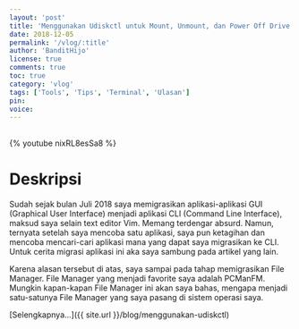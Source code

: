 ```yaml
---
layout: 'post'
title: 'Menggunakan Udiskctl untuk Mount, Unmount, dan Power Off Drive'
date: 2018-12-05
permalink: '/vlog/:title'
author: 'BanditHijo'
license: true
comments: true
toc: true
category: 'vlog'
tags: ['Tools', 'Tips', 'Terminal', 'Ulasan']
pin:
voice:
---
```


<div style="margin-top:30px;"></div>
<!-- EMBED CONTAINER: YOUTUBE -->

{% youtube nixRL8esSa8 %}

# Deskripsi

Sudah sejak bulan Juli 2018 saya memigrasikan aplikasi-aplikasi GUI (Graphical User Interface) menjadi aplikasi CLI (Command Line Interface), maksud saya selain text editor Vim. Memang terdengar absurd. Namun, ternyata setelah saya mencoba satu aplikasi, saya pun ketagihan dan mencoba mencari-cari aplikasi mana yang dapat saya migrasikan ke CLI. Untuk cerita migrasi aplikasi ini aka saya sambung pada artikel yang lain.

Karena alasan tersebut di atas, saya sampai pada tahap memigrasikan File Manager. File Manager yang menjadi favorite saya adalah PCManFM. Mungkin kapan-kapan File Manager ini akan saya bahas, mengapa menjadi satu-satunya File Manager yang saya pasang di sistem operasi saya.

[Selengkapnya...]({{ site.url }}/blog/menggunakan-udiskctl)

